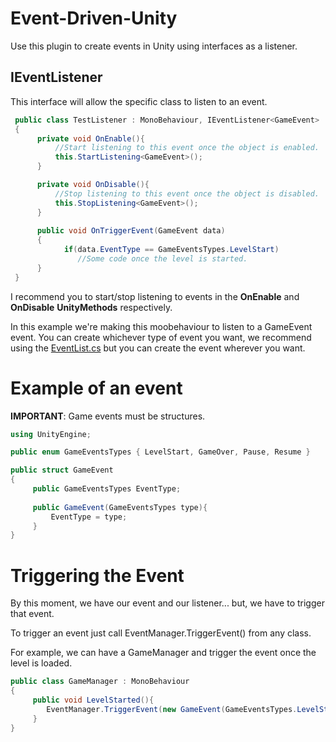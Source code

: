 # Event-Driven-Unity
Use this plugin to create events in Unity using interfaces as a listener.

## IEventListener<T>
This interface will allow the specific class to listen to an event.
 
```c#
 public class TestListener : MonoBehaviour, IEventListener<GameEvent>
 {
      private void OnEnable(){
          //Start listening to this event once the object is enabled.
          this.StartListening<GameEvent>();
      }

      private void OnDisable(){
          //Stop listening to this event once the object is disabled.
          this.StopListening<GameEvent>();
      }
 
      public void OnTriggerEvent(GameEvent data)
      {
            if(data.EventType == GameEventsTypes.LevelStart)
               //Some code once the level is started.
      }
 }
```

 I recommend you to start/stop listening to events in the **OnEnable** and **OnDisable** **UnityMethods** respectively.
 
 In this example we're making this moobehaviour to listen to a GameEvent event. You can create whichever type of event you want, we recommend using the [EventList.cs](https://github.com/Danilock/Event-Driven-Unity/blob/main/Event%20Driven%20System/EventList.cs) but you can create the event wherever you want.
 
 # Example of an event
 **IMPORTANT**: Game events must be structures.
 
 ```c#
 using UnityEngine;

 public enum GameEventsTypes { LevelStart, GameOver, Pause, Resume }
 
 public struct GameEvent
 {
      public GameEventsTypes EventType;
      
      public GameEvent(GameEventsTypes type){
          EventType = type;
      }
 }
 ```
 
 # Triggering the Event
 By this moment, we have our event and our listener... but, we have to trigger that event.
 
 To trigger an event just call EventManager.TriggerEvent() from any class.
 
 For example, we can have a GameManager and trigger the event once the level is loaded.
 
 ```c#
 public class GameManager : MonoBehaviour
 {
      public void LevelStarted(){
         EventManager.TriggerEvent(new GameEvent(GameEventsTypes.LevelStart));
      }
 }
 ```
 
 
